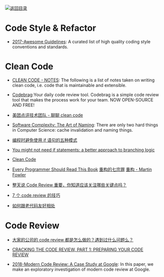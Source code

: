 [![返回目录](https://user-images.githubusercontent.com/5803001/38079637-ff0abcf0-3371-11e8-9b76-ad651620afc7.jpg)](https://github.com/wx-chevalier/Awesome-Lists)

# Code Style & Refactor

* [2017-Awesome Guidelines](https://github.com/Kristories/awesome-guidelines): A curated list of high quality coding style conventions and standards.

# Clean Code

- [CLEAN CODE - NOTES](https://smalldata.tech/blog/2018/09/16/clean-code-notes): The following is a list of notes taken on writing clean code, i.e. code that is maintainable and extensible.

- [Codebrag](https://github.com/softwaremill/codebrag):Your daily code review tool. Codebrag is a simple code review tool that makes the process work for your team. NOW OPEN-SOURCE AND FREE!

- [美团点评技术团队 - 聊聊 clean code](http://tech.meituan.com/clean-code.html)

- [Software Complexity: The Art of Naming](https://hackernoon.com/software-complexity-naming-6e02e7e6c8cb): There are only two hard things in Computer Science: cache invalidation and naming things.

* [ 编程时避免使用 if 语句的五种模式](http://www.techug.com/anti-if-the-missing-patterns)

- [You might not need if statements: a better approach to branching logic](https://hackernoon.com/you-might-not-need-if-statements-a-better-approach-to-branching-logic-59b4f877697f#.pnmxdconp)

* [Clean Code](https://drive.wps.cn/view/l/683ed7cad17246909dccd2b941e46a8a)

* [Every Programmer Should Read This Book](https://blog.mindorks.com/every-programmer-should-read-this-book-6755dedec78d#.cz4m4g55l) [重构的七宗罪](http://insights.thoughtworkers.org/refactoring/) [重构 - Martin Fowler](http://download.csdn.net/detail/leveldc/6925667?web=web)

* [整天说 Code Review 重要，你知道应该关注哪些关键点吗？ ](http://mp.weixin.qq.com/s?__biz=MzA5Nzc4OTA1Mw==&mid=2659598372&idx=1&sn=7a3ebbd7eff29c30a2076d5123262701&chksm=8be99536bc9e1c20c48f0c4cd5f6c450170c68a76a24033653841d903068aacae2fd1db4f8f9&mpshare=1&scene=1&srcid=10275nDDDTHFNYTa6O5mS6zZ#rd)

* [7 个 code review 的技巧](https://zhuanlan.zhihu.com/p/24562689)

- [如何跟老代码友好相处](https://zhuanlan.zhihu.com/p/24543157)

# Code Review

- [大家的公司的 code review 都是怎么做的？遇到过什么问题么？](https://www.zhihu.com/question/41089988/answer/135943884)

- [CRACKING THE CODE REVIEW, PART 1: PREPARING YOUR CODE REVIEW](https://www.lucidchart.com/techblog/2017/02/08/cracking-the-code-review-part-1-preparing-your-code-review/)

- [2018-Modern Code Review: A Case Study at Google](https://sback.it/publications/icse2018seip.pdf): In this paper, we make an exploratory investigation of modern code review at Google.
